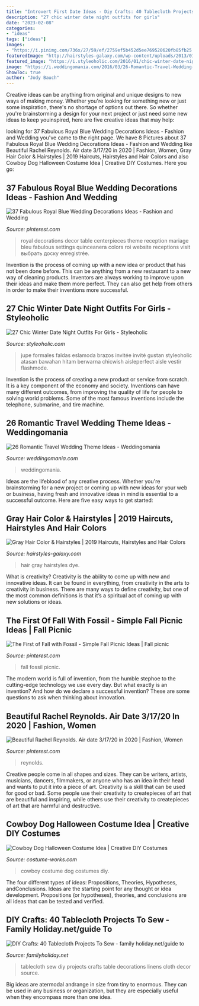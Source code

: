 ```yaml
---
title: "Introvert First Date Ideas - Diy Crafts: 40 Tablecloth Projects To Sew"
description: "27 chic winter date night outfits for girls"
date: "2023-02-08"
categories:
- "ideas"
tags: ["ideas"]
images:
- "https://i.pinimg.com/736x/27/59/ef/2759ef5b452d5ee769520620fb85fb25.jpg"
featuredImage: "http://hairstyles-galaxy.com/wp-content/uploads/2013/01/Gray-Hair-Dye-4.jpg"
featured_image: "https://i.styleoholic.com/2016/01/chic-winter-date-night-outfits-for-girls-27.jpg"
image: "https://i.weddingomania.com/2016/03/26-Romantic-Travel-Wedding-Theme-Ideas-18.jpg"
ShowToc: true
author: "Jody Bauch"
---
```



Creative ideas can be anything from original and unique designs to new ways of making money. Whether you're looking for something new or just some inspiration, there's no shortage of options out there. So whether you're brainstorming a design for your next project or just need some new ideas to keep youinspired, here are five creative ideas that may help: 

	

		
looking for 37 Fabulous Royal Blue Wedding Decorations Ideas - Fashion and Wedding you've came to the right page. We have 8 Pictures about 37 Fabulous Royal Blue Wedding Decorations Ideas - Fashion and Wedding like Beautiful Rachel Reynolds. Air date 3/17/20 in 2020 | Fashion, Women, Gray Hair Color &amp; Hairstyles | 2019 Haircuts, Hairstyles and Hair Colors and also Cowboy Dog Halloween Costume Idea | Creative DIY Costumes. Here you go:
		
    
## 37 Fabulous Royal Blue Wedding Decorations Ideas - Fashion And Wedding

<img loading=lazy src="https://i.pinimg.com/736x/e5/cd/69/e5cd698dde65eb7e28f525d52e955378.jpg" onerror="this.onerror=null;this.src='https://tse1.mm.bing.net/th?id=OIP.QzjQlWDHjpLYJauTCTT5hgHaLG&amp;pid=15.1';" alt="37 Fabulous Royal Blue Wedding Decorations Ideas - Fashion and Wedding">

_Source: pinterest.com_

>royal decorations decor table centerpieces theme reception mariage bleu fabulous settings quinceanera colors roi website receptions visit выбрать доску enregistrée. 

	

Invention is the process of coming up with a new idea or product that has not been done before. This can be anything from a new restaurant to a new way of cleaning products. Inventors are always working to improve upon their ideas and make them more perfect. They can also get help from others in order to make their inventions more successful.

    
## 27 Chic Winter Date Night Outfits For Girls - Styleoholic

<img loading=lazy src="https://i.styleoholic.com/2016/01/chic-winter-date-night-outfits-for-girls-27.jpg" onerror="this.onerror=null;this.src='https://tse4.mm.bing.net/th?id=OIP.-z_rbJTNJzB6Latu_-XfuQAAAA&amp;pid=15.1';" alt="27 Chic Winter Date Night Outfits For Girls - Styleoholic">

_Source: styleoholic.com_

>jupe formales faldas eslamoda brazos invitée invité gustan styleoholic atasan bawahan hitam berwarna chicwish aisleperfect aisle vestir flashmode. 

	

Invention is the process of creating a new product or service from scratch. It is a key component of the economy and society. Inventions can have many different outcomes, from improving the quality of life for people to solving world problems. Some of the most famous inventions include the telephone, submarine, and tire machine.

    
## 26 Romantic Travel Wedding Theme Ideas - Weddingomania

<img loading=lazy src="https://i.weddingomania.com/2016/03/26-Romantic-Travel-Wedding-Theme-Ideas-18.jpg" onerror="this.onerror=null;this.src='https://tse3.mm.bing.net/th?id=OIP.k4b_uO_JO9Lc_LLNp0_LegAAAA&amp;pid=15.1';" alt="26 Romantic Travel Wedding Theme Ideas - Weddingomania">

_Source: weddingomania.com_

>weddingomania. 

	

Ideas are the lifeblood of any creative process. Whether you're brainstorming for a new project or coming up with new ideas for your web or business, having fresh and innovative ideas in mind is essential to a successful outcome. Here are five easy ways to get started: 

    
## Gray Hair Color &amp; Hairstyles | 2019 Haircuts, Hairstyles And Hair Colors

<img loading=lazy src="http://hairstyles-galaxy.com/wp-content/uploads/2013/01/Gray-Hair-Dye-4.jpg" onerror="this.onerror=null;this.src='https://tse1.mm.bing.net/th?id=OIP.ksxxFQgi6mwbK0DecrGn2AAAAA&amp;pid=15.1';" alt="Gray Hair Color &amp; Hairstyles | 2019 Haircuts, Hairstyles and Hair Colors">

_Source: hairstyles-galaxy.com_

>hair gray hairstyles dye. 

	

What is creativity?
Creativity is the ability to come up with new and innovative ideas. It can be found in everything, from creativity in the arts to creativity in business. There are many ways to define creativity, but one of the most common definitions is that it’s a spiritual act of coming up with new solutions or ideas.

    
## The First Of Fall With Fossil - Simple Fall Picnic Ideas | Fall Picnic

<img loading=lazy src="https://i.pinimg.com/736x/27/59/ef/2759ef5b452d5ee769520620fb85fb25.jpg" onerror="this.onerror=null;this.src='https://tse4.mm.bing.net/th?id=OIP.gtjfvB6Pmxkz0CT6vNOdDwHaLH&amp;pid=15.1';" alt="The First of Fall with Fossil - Simple Fall Picnic Ideas | Fall picnic">

_Source: pinterest.com_

>fall fossil picnic. 

	

The modern world is full of invention, from the humble stephoe to the cutting-edge technology we use every day. But what exactly is an invention? And how do we declare a successful invention? These are some questions to ask when thinking about innovation.

    
## Beautiful Rachel Reynolds. Air Date 3/17/20 In 2020 | Fashion, Women

<img loading=lazy src="https://i.pinimg.com/736x/9c/19/74/9c19743fc72458ecebe1800c9ac83152.jpg" onerror="this.onerror=null;this.src='https://tse4.mm.bing.net/th?id=OIP.DP0R7bav9oW0cp-4Dy6dtwHaJ4&amp;pid=15.1';" alt="Beautiful Rachel Reynolds. Air date 3/17/20 in 2020 | Fashion, Women">

_Source: pinterest.com_

>reynolds. 

	

Creative people come in all shapes and sizes. They can be writers, artists, musicians, dancers, filmmakers, or anyone who has an idea in their head and wants to put it into a piece of art. Creativity is a skill that can be used for good or bad. Some people use their creativity to createpieces of art that are beautiful and inspiring, while others use their creativity to createpieces of art that are harmful and destructive.

    
## Cowboy Dog Halloween Costume Idea | Creative DIY Costumes

<img loading=lazy src="https://photos.costume-works.com/full/cowboy_dg.jpg" onerror="this.onerror=null;this.src='https://tse2.mm.bing.net/th?id=OIP.e2lC31XRwoi187vwmEpOJAHaL5&amp;pid=15.1';" alt="Cowboy Dog Halloween Costume Idea | Creative DIY Costumes">

_Source: costume-works.com_

>cowboy costume dog costumes diy. 

	

The four different types of ideas: Propositions, Theories, Hypotheses, andConclusions.
Ideas are the starting point for any thought or idea development. Propositions (or hypotheses), theories, and conclusions are all ideas that can be tested and verified.

    
## DIY Crafts: 40 Tablecloth Projects To Sew - Family Holiday.net/guide To

<img loading=lazy src="http://www.familyholiday.net/wp-content/uploads/2016/08/Tablecloth-Projects-To-Sew-12.jpg" onerror="this.onerror=null;this.src='https://tse3.mm.bing.net/th?id=OIP.jAREyc2TteqiI5H_UhLJ2gHaLH&amp;pid=15.1';" alt="DIY Crafts: 40 Tablecloth Projects To Sew - family holiday.net/guide to">

_Source: familyholiday.net_

>tablecloth sew diy projects crafts table decorations linens cloth decor source. 

	

Big ideas are atermodal andrange in size from tiny to enormous. They can be used in any business or organization, but they are especially useful when they encompass more than one idea. 


